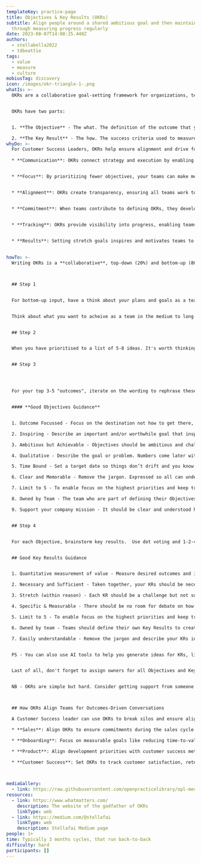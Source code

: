 ```yaml
---
templateKey: practice-page
title: Objectives & Key Results (OKRs)
subtitle: Align people around a shared ambitious goal and then maintain focus
  through measuring progress regularly
date: 2023-08-07T14:08:25.440Z
authors:
  - stellabella2022
  - tdbeattie
tags:
  - value
  - measure
  - culture
mobiusTag: discovery
icon: /images/okr-triangle-1-.png
whatIs: >-
  OKRs are a collaborative goal-setting framework for organizations, teams, and individuals to set challenging, ambitious goals with measurable results. For a Customer Success leader, OKRs are a powerful tool to align cross-functional teams like Sales, Onboarding, Product, and Customer Success, ensuring everyone works toward shared, customer-focused outcomes.


  O﻿KRs have two parts:


  1. **T﻿he Objective** - The what. The definition of the outcome that you are striving to achieve.

  2. **T﻿he Key Result** - The how. The success criteria used to measure progress towards your outcome.
whyDo: >-
  For Customer Success Leaders, OKRs help ensure alignment and drive focus across multiple teams. Here’s how OKRs can make an impact:
  
  * **Communication**: OKRs connect strategy and execution by enabling clear communication of your customer-centric goals across Sales, Onboarding, Product, and Customer Success teams.


  * **Focus**: By prioritizing fewer objectives, your teams can make meaningful progress on high-impact goals, instead of spreading efforts thin.


  * **Alignment**: OKRs create transparency, ensuring all teams work toward the same objectives and measure progress with shared Key Results. They also improve cross-team awareness (up, down, and sideways), enabling better collaboration.


  * **Commitment**: When teams contribute to defining OKRs, they develop a sense of ownership and accountability. This fosters autonomy, empowerment, and intrinsic motivation.


  * **Tracking**: OKRs provide visibility into progress, enabling teams to pivot if necessary. Transparency fosters accountability—no locked cupboards or “watermelon reports” (green on the outside, red on the inside).


  * **Results**: Setting stretch goals inspires and motivates teams to achieve exceptional outcomes. In fact, teams consistently using OKRs can achieve up to a 3x increase in productivity within 12 months (Source: Align).
  
  
howTo: >-
  Writing OKRs is a **collaborative**, top-down (20%) and bottom-up (80%) process. Customer Success leaders play a critical role in setting the tone for alignment across teams. Here’s how:



  ## Step 1


  For bottom-up input, have a think about your plans and goals as a team for the year. Ideally, g﻿et all people in the team together on a virtual call or in a room. S﻿tart by restating your mission and vision. (If you don't know this, you need to figure it out first, or get enough clarity that you're all pointing in roughly the same direction!)


  Think about what you want to acheive as a team in the medium to long term. I recommend using post-its, [1-2-4 ](https://openpracticelibrary.com/practice/1-2-4-all/ "https\://openpracticelibrary.com/practice/1-2-4-all/")to avoid groupthink and [dot voting](https://openpracticelibrary.com/practice/dot-voting/ "https\://openpracticelibrary.com/practice/dot-voting/") to keep momentum forward.  At this stage don't worry about expressing things as objectives, just capture the ideas. 


  ## Step 2


  When you have prioritised to a list of 5-8 ideas. It's worth thinking about blockers for success and just checking that doesn't raise any other key objective areas. Next, you need to identify your top 3-5 ideas. This is prioritisation and I recommend practice like [priority sliders](https://openpracticelibrary.com/practice/priority-sliders/ "https\://openpracticelibrary.com/practice/priority-sliders/") or the [$100 game](https://medium.com/devlix-blog/prioritization-100-dollar-method-and-scale-9c3ccfcfe9f1 "https\://medium.com/devlix-blog/prioritization-100-dollar-method-and-scale-9c3ccfcfe9f1") to do this. 


  ## Step 3




  F﻿or your top 3-5 "outcomes", i﻿terate on the wording to rephrase these as Objectives. A good Objective should be designed to get people jumping out of bed in the morning with excitement.  It tells everyone, "*what are we aiming to achieve?*"


  #### **G﻿ood Objectives Guidance**


  1. Outcome Focussed - Focus on the destination not how to get there, a task list or a predetermined solution. Leave space for learning, adapting and innovation

  2. Inspiring - Describe an important and/or worthwhile goal that inspires people to act 

  3. Ambitious but Achievable - Objectives should be ambitious and challenging but still achievable

  4. Qualitative - Describe the goal or problem. Numbers come later with KRs.

  5. Time Bound - Set a target date so things don’t drift and you know if you’re on track.

  6. Clear and Memorable - Remove the jargon. Expressed so all can understand

  7. Limit to 5 - To enable focus on the highest priorities and keep tracking effort sensible

  8. Owned by Team - The team who are part of defining their Objectives will be motivated and take accountability

  9. Support your company mission - It should be clear and understood how Objectives support your organisation’s mission


  ## Step 4


  For each Objective, brainstorm key results.  Use dot voting and 1-2-4-All practices to iterate to a set of 3-5 Key Results. Key Results take all the inspirational language in your Objective and quantify it. To create, ask: “*How would we know if we met our Objective?*” Generally ideate as a group for KRs, iterate to final wording and numbers solo or in a pair.


  ## G﻿ood Key Results Guidance


  1. Q﻿uantitative measurement of value - Measure desired outcomes and impact, i.e. results, not tasks completed.  Consider how your stakeholders/customers/users measure success. 

  2. Necessary and Sufficient - Taken together, your KRs should be necessary and sufficient to achieve the related Objective. Mix leading and lagging indicators.

  3. Stretch (within reason) - Each KR should be a challenge but not so difficult that it becomes demotivating. The rule of thumb is that over time, you should average 50-70%.

  4. Specific & Measurable - There should be no room for debate on how to score a KR. This will help surface assumptions and misalignments.

  5. Limit to 5 - To enable focus on the highest priorities and keep tracking efforts sensible.

  6. Owned by team - Teams should define their own Key Results to create a culture and environment where people are empowered to do amazing innovative work.

  7. Easily understandable - Remove the jargon and describe your KRs in a way anyone can understand


  P﻿S - You can also use AI tools to help you generate ideas for KRs, like [this one](https://www.stellafai.com/product-page/coaching-and-ai).


  Last of all, don't forget to assign owners for all Objectives and Key Results, those responsible for iterating, finalising and writing your OKRs down somewhere where everyone can see them. 


  N﻿B - OKRs are simple but hard. Consider getting support from someone in your team with experince or an external expert.



  ## How OKRs Align Teams for Outcomes-Driven Conversations

  A Customer Success leader can use OKRs to break silos and ensure alignment across Sales, Onboarding, Product, and Customer Success teams. For example:

  * **Sales**: Align OKRs to ensure commitments during the sales cycle reflect realistic onboarding and product capabilities.

  * **Onboarding**: Focus on measurable goals like reducing time-to-value or ensuring customers adopt key features.

  * **Product**: Align development priorities with customer success metrics, ensuring features directly support outcomes.

  * **Customer Success**: Set OKRs to track customer satisfaction, retention, and expansion efforts.

  

mediaGallery:
  - link: https://raw.githubusercontent.com/openpracticelibrary/opl-media/master/images/Stellafai%20KR%20rules.png
resources:
  - link: https://www.whatmatters.com/
    description: The website of the godfather of OKRs
    linkType: web
  - link: https://medium.com/@stellafai
    linkType: web
    description: Stellafai Medium page
people: 1+
time: Typically 3 months cycles, that run back-to-back
difficulty: hard
participants: []
---
```

